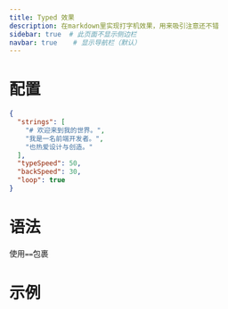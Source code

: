 ```yaml
---
title: Typed 效果
description: 在markdown里实现打字机效果，用来吸引注意还不错
sidebar: true  # 此页面不显示侧边栏
navbar: true    # 显示导航栏（默认）
---
```



# 配置
```json
{
  "strings": [
    "# 欢迎来到我的世界。",
    "我是一名前端开发者。",
    "也热爱设计与创造。"
  ],
  "typeSpeed": 50,
  "backSpeed": 30,
  "loop": true
}
```

# 语法
使用`==`包裹



# 示例

<script setup>
import {MarkdownViewer} from "@"; 
import {ref} from "vue"; 
const typedExample = ref(`
==
{
  "strings": [
    "# 欢迎来到我的世界。",
    "我是一名前端开发者。",
    "也热爱设计与创造。"
  ],
  "typeSpeed": 50,
  "backSpeed": 30,
  "loop": true
}
==
`)
</script>

<MarkdownViewer :text="typedExample" />
